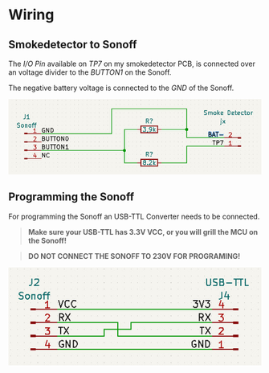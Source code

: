 Wiring
======

Smokedetector to Sonoff
-----------------------

The *I/O Pin* available on *TP7* on my smokedetector PCB, is connected over an voltage divider to the *BUTTON1* on the Sonoff.

The negative battery voltage is connected to the *GND* of the Sonoff.

![Wiring Smokedetector to Sonoff](./img/Wiring_Smokedetector_Sonoff.jpg)

Programming the Sonoff
----------------------
For programming the Sonoff an USB-TTL Converter needs to be connected.

> **Make sure your USB-TTL has 3.3V VCC, or you will grill the MCU on the Sonoff!**

> **DO NOT CONNECT THE SONOFF TO 230V FOR PROGRAMING!**

![Wiring for Programming](./img/Wiring_Programming.jpg)